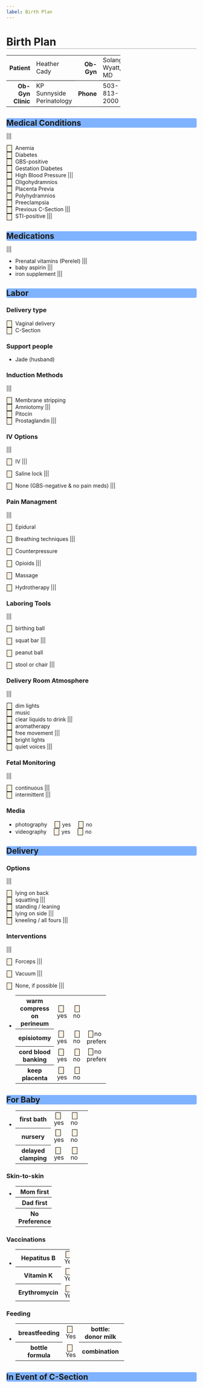 ```yaml
---
label: Birth Plan
---
```


<style>
  h1 {
    border-bottom: 2px solid #cecece;
    margin-bottom: 10px;
  }
  h2 {
    margin-top: 30px;
    margin-bottom: 0;
    background-color: #80b3ff;
    border-radius: 4px;
  }
  h2 > span {
    color: #e6e6e6;
  }

  input[type=checkbox]:before {
    font-family: "FontAwesome";
    content: "\f00c";
    font-size: 15px;
    color: transparent !important;
    background: #fef2e0;
    width: 15px;
    height: 15px;
    border: 1px solid black;
    margin-right: 7px;
  }

  table.header.compact {
    width: 60%;
  }
  table.header.compact > tbody > tr > th {
    text-align: right;
  }
  table.header.compact > tbody > tr > td {
    border-bottom: 1px solid black;
  }
</style>

# Birth Plan
<table class="header compact">
  <tbody>
    <tr>
      <th style="width: 120px;">Patient</th>
      <td>Heather Cady</td>
      <th>Ob-Gyn</th>
      <td>Solange Wyatt, MD</td>
    </tr>
    <tr>
      <th style="width: 80px;">Ob-Gyn Clinic</th>
      <td>KP Sunnyside Perinatology</td>
      <th>Phone</th>
      <td>503-813-2000</td>
    </tr>
  </tbody>
</table>


## Medical Conditions
||| &nbsp;  
- [ ] Anemia
- [ ] Diabetes
- [ ] GBS-positive
- [ ] Gestation Diabetes
- [ ] High Blood Pressure
|||  &nbsp;  
- [ ] Oligohydramnios
- [ ] Placenta Previa
- [ ] Polyhydramnios
- [ ] Preeclampsia
- [ ] Previous C-Section
|||  &nbsp;  
- [ ] STI-positive
|||

## Medications
||| &nbsp;  
- Prenatal vitamins (Perelel)
||| &nbsp;  
- baby aspirin
||| &nbsp;  
- iron supplement
|||

## Labor
### Delivery type
- [x] Vaginal delivery
- [ ] C-Section  

### Support people
- Jade (husband)

### Induction Methods
||| &nbsp;  
- [ ] Membrane stripping
- [ ] Amniotomy
||| &nbsp;  
- [ ] Pitocin
- [ ] Prostaglandin
|||  

### IV Options
||| &nbsp;  
- [ ] IV
||| &nbsp;  
- [ ] Saline lock
||| &nbsp;  
- [ ] None (GBS-negative & no pain meds)
|||  


### Pain Managment
||| &nbsp;  
- [ ] Epidural
- [ ] Breathing techniques
||| &nbsp;  
- [ ] Counterpressure
- [ ] Opioids
||| &nbsp;  
- [ ] Massage
- [ ] Hydrotherapy
|||  


### Laboring Tools
||| &nbsp;
- [ ] birthing ball
- [ ] squat bar
||| &nbsp;
- [ ] peanut ball
- [ ] stool or chair
|||  


### Delivery Room Atmosphere
||| &nbsp;
- [ ] dim lights
- [ ] music
- [ ] clear liquids to drink
||| &nbsp;
- [ ] aromatherapy
- [ ] free movement
||| &nbsp;
- [ ] bright lights
- [ ] quiet voices
|||  

### Fetal Monitoring
||| &nbsp;
- [ ] continuous
||| &nbsp;
- [ ] intermittent
|||  

### Media
<ul class="contains-task-list">
  <li class="task-list-item">
    photography &nbsp;&nbsp; <input type="checkbox" disabled> yes &nbsp;&nbsp; <input type="checkbox" disabled> no
  </li>
  <li class="task-list-item">
    videography &nbsp;&nbsp; <input type="checkbox" disabled> yes &nbsp;&nbsp; <input type="checkbox" disabled> no
  </li>
</ul>

## Delivery
### Options
||| &nbsp;  
- [ ] lying on back
- [ ] squatting
||| &nbsp;  
- [ ] standing / leaning
- [ ] lying on side
||| &nbsp;  
- [ ] kneeling / all fours
|||

### Interventions
||| &nbsp; 
- [ ] Forceps
||| &nbsp; 
- [ ] Vacuum
||| &nbsp; 
- [x] None, if possible
|||  


<ul class="contains-task-list">
  <li class="task-list-item">
    <table class="compact" style="width:50%;">
      <tr>
        <th class="width: 100px;">warm compress on perineum</th>
        <td><input type="checkbox">yes</td>
        <td><input type="checkbox">no</td>
        <td></td>
      </tr>
      <tr>
        <th>episiotomy</th>
        <td><input type="checkbox">yes</td>
        <td><input type="checkbox">no</td>
        <td><input type="checkbox">no preference</td>
      </tr>
      <tr>
        <th>cord blood banking</th>
        <td><input type="checkbox">yes</td>
        <td><input type="checkbox">no</td>
        <td><input type="checkbox">no preference</td>
      </tr>
      <tr>
        <th>keep placenta</th>
        <td><input type="checkbox">yes</td>
        <td><input type="checkbox">no</td>
        <td></td>
      </tr>
    </table>
  </li>
</ul>


## For Baby
<ul class="contains-task-list">
  <li class="task-list-item">
    <table class="compact" style="width:40%;">
      <tr>
        <th class="width: 120px;">first bath</th>
        <td><input type="checkbox">yes</td>
        <td><input type="checkbox">no</td>
        <td></td>
      </tr>
      <tr>
        <th>nursery</th>
        <td><input type="checkbox">yes</td>
        <td><input type="checkbox">no</td>
      </tr>
      <tr>
        <th>delayed clamping</th>
        <td><input type="checkbox">yes</td>
        <td><input type="checkbox">no</td>
      </tr>
    </table>
  </li>
</ul>



### Skin-to-skin
<ul class="contains-task-list">
  <li class="task-list-item">
    <table class="compact" style="width: 20%;">
      <tr>
        <th class="width: 50px;">Mom first</th>
        <td class="width: 20px;"><input type="checkbox"></td>
      </tr>
      <tr>
        <th class="width: 50px;">Dad first</th>
        <td class="width: 20px;"><input type="checkbox"></td>
      </tr>
      <tr>
        <th class="width: 120px;">No Preference</th>
        <td class="width: 20px;"><input type="checkbox"></td>
      </tr>
    </table>
  </li>
</ul>


### Vaccinations
<ul class="contains-task-list">
  <li class="task-list-item">
    <table class="compact" style="width: 30%;">
      <tr>
        <th class="width: 50px;">Hepatitus B</th>
        <td class="width: 10px;"><input type="checkbox">Yes</td>
        <td class="width: 10px;"><input type="checkbox" checked>No</td>
      </tr>
      <tr>
        <th class="width: 50px;">Vitamin K</th>
        <td class="width: 10px;"><input type="checkbox">Yes</td>
        <td class="width: 10px;"><input type="checkbox" checked>No</td>
      </tr>
      <tr>
        <th class="width: 120px;">Erythromycin</th>
        <td class="width: 10px;"><input type="checkbox">Yes</td>
        <td class="width: 10px;"><input type="checkbox" checked>No</td>
      </tr>
    </table>
  </li>
</ul>


### Feeding
<ul class="contains-task-list">
  <li class="task-list-item">
    <table class="compact" style="width: 60%;">
      <tr>
        <th class="width: 50px;">breastfeeding</th>
        <td class="width: 10px;"><input type="checkbox">Yes</td>
        <th class="width: 50px;">bottle: donor milk</th>
        <td class="width: 10px;"><input type="checkbox">Yes</td>
      </tr>
      <tr>
        <th class="width: 50px;">bottle formula</th>
        <td class="width: 10px;"><input type="checkbox">Yes</td>
        <th class="width: 50px;">combination</th>
        <td class="width: 10px;"><input type="checkbox">No</td>
      </tr>
    </table>
  </li>
</ul>



## In Event of C-Section
